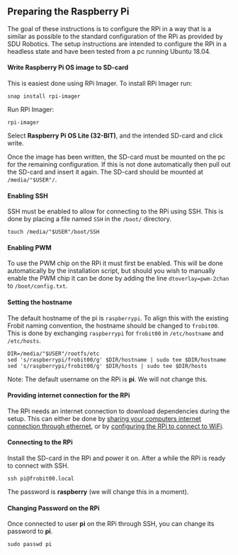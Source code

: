 ## Preparing the Raspberry Pi
The goal of these instructions is to configure the RPi in a way that is a similar as possible to the standard configuration of the RPi as provided by SDU Robotics. The setup instructions are intended to configure the RPi in a headless state and have been tested from a pc running Ubuntu 18.04.

#### Write Raspberry Pi OS image to SD-card
This is easiest done using RPi Imager. To install RPi Imager run:
```
snap install rpi-imager
```
Run RPi Imager:
```
rpi-imager
```
Select **Raspberry Pi OS Lite (32-BIT)**, and the intended SD-card and click write.

Once the image has been written, the SD-card must be mounted on the pc for the remaining configuration. If this is not done automatically then pull out the SD-card and insert it again. The SD-card should be mounted at `/media/"$USER"/`.

#### Enabling SSH
SSH must be enabled to allow for connecting to the RPi using SSH. This is done by placing a file named `SSH` in the `/boot/` directory.
```
touch /media/"$USER"/boot/SSH
```

#### Enabling PWM
To use the PWM chip on the RPi it must first be enabled. This will be done automatically by the installation script, but should you wish to manually enable the PWM chip it can be done by adding the line `dtoverlay=pwm-2chan` to `/boot/config.txt`.

#### Setting the hostname
The default hostname of the pi is `raspberrypi`. To align this with the existing Frobit naming convention, the hostname should be changed to `frobit00`. This is done by exchanging `raspberrypi` for `frobit00` in `/etc/hostname` and `/etc/hosts`.
```
DIR=/media/"$USER"/rootfs/etc
sed 's/raspberrypi/frobit00/g' $DIR/hostname | sudo tee $DIR/hostname
sed 's/raspberrypi/frobit00/g' $DIR/hosts | sudo tee $DIR/hosts
```
Note: The default username on the RPi is **pi**. We will not change this.

#### Providing internet connection for the RPi
The RPi needs an internet connection to download dependencies during the setup. This can either be done by [sharing your computers internet connection through ethernet](https://www.crookm.com/journal/2018/sharing-wifi-connection-over-ethernet/), or by [configuring the RPi to connect to WiFi](https://www.raspberrypi.org/documentation/configuration/wireless/headless.md).

#### Connecting to the RPi
Install the SD-card in the RPi and power it on. After a while the RPi is ready to connect with SSH.
```
ssh pi@frobit00.local
```
The password is **raspberry** (we will change this in a moment).

#### Changing Password on the RPi
Once connected to user **pi** on the RPi through SSH, you can change its password to **pi**.
```
sudo passwd pi
```
